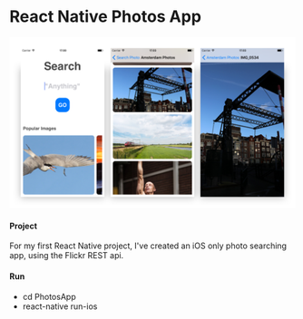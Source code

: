 # React Native Photos App

![Screenshots of the app](media/header.png)

#### Project
For my first React Native project, I've created an iOS only photo searching app, using the Flickr REST api.

#### Run
* cd PhotosApp
* react-native run-ios
